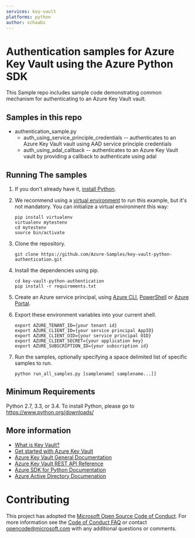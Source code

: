 ```yaml
---
services: key-vault
platforms: python
author: schaabs
---
```

# Authentication samples for Azure Key Vault using the Azure Python SDK

This Sample repo includes sample code demonstrating common mechanism for authenticating to an Azure Key Vault vault.

## Samples in this repo
* authentication_sample.py
  * auth_using_service_principle_credentials -- authenticates to an Azure Key Vault vault using AAD service principle credentials 
  * auth_using_adal_callback -- authenticates to an Azure Key Vault vault by providing a callback to authenticate using adal


## Running The samples
1. If you don't already have it, [install Python](https://www.python.org/downloads/).

2. We recommend using a [virtual environment](https://docs.python.org/3/tutorial/venv.html) to run this example, but it's not mandatory. You can initialize a virtual environment this way:

    ```
    pip install virtualenv
    virtualenv mytestenv
    cd mytestenv
    source bin/activate
    ```

3. Clone the repository.

    ```
    git clone https://github.com/Azure-Samples/key-vault-python-authentication.git
    ```

4. Install the dependencies using pip.

    ```
    cd key-vault-python-authentication
    pip install -r requirements.txt
    ```

5. Create an Azure service principal, using 
[Azure CLI](http://azure.microsoft.com/documentation/articles/resource-group-authenticate-service-principal-cli/),
[PowerShell](http://azure.microsoft.com/documentation/articles/resource-group-authenticate-service-principal/)
or [Azure Portal](http://azure.microsoft.com/documentation/articles/resource-group-create-service-principal-portal/).

6. Export these environment variables into your current shell. 

    ```
    export AZURE_TENANT_ID={your tenant id}
    export AZURE_CLIENT_ID={your service principal AppID}
    export AZURE_CLIENT_OID={your service principal OID}
    export AZURE_CLIENT_SECRET={your application key}
    export AZURE_SUBSCRIPTION_ID={your subscription id}
    ```

7. Run the samples, optionally specifying a space delimited list of specific samples to run.

    ```
    python run_all_samples.py [samplename[ samplename...]]
    ```

## Minimum Requirements
Python 2.7, 3.3, or 3.4.
To install Python, please go to https://www.python.org/downloads/

## More information

* [What is Key Vault?](https://docs.microsoft.com/en-us/azure/key-vault/key-vault-whatis)
* [Get started with Azure Key Vault](https://docs.microsoft.com/en-us/azure/key-vault/key-vault-get-started)
* [Azure Key Vault General Documentation](https://docs.microsoft.com/en-us/azure/key-vault/)
* [Azure Key Vault REST API Reference](https://docs.microsoft.com/en-us/rest/api/keyvault/)
* [Azure SDK for Python Documentation](https://docs.microsoft.com/en-us/python/api/overview/azure/key-vault?view=azure-python)
* [Azure Active Directory Documenation](https://docs.microsoft.com/en-us/azure/active-directory/)
  
# Contributing

This project has adopted the [Microsoft Open Source Code of Conduct](https://opensource.microsoft.com/codeofconduct/). For more information 
see the [Code of Conduct FAQ](https://opensource.microsoft.com/codeofconduct/faq/) or contact [opencode@microsoft.com](mailto:opencode@microsoft.com) 
with any additional questions or comments.
